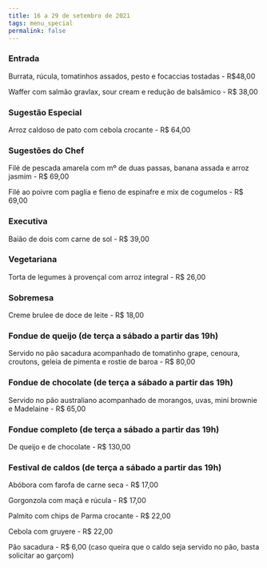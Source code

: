 ```yaml
---
title: 16 a 29 de setembro de 2021
tags: menu_special
permalink: false
---
```

### Entrada

Burrata, rúcula, tomatinhos assados, pesto e focaccias tostadas - R$48,00

Waffer com salmão gravlax, sour cream e redução de balsâmico - R$ 38,00

### Sugestão Especial

Arroz caldoso de pato com cebola crocante - R$ 64,00

### Sugestões do Chef

Filé de pescada amarela com mº de duas passas, banana assada e arroz jasmim - R$ 69,00

Filé ao poivre com paglia e fieno de espinafre e mix de cogumelos - R$ 69,00

### Executiva

Baião de dois com carne de sol - R$ 39,00

### Vegetariana

Torta de legumes à provençal com arroz integral - R$ 26,00

### Sobremesa

Creme brulee de doce de leite - R$ 18,00

### Fondue de queijo **(de terça a sábado a partir das 19h)**

Servido no pão sacadura acompanhado de tomatinho grape, cenoura, croutons, geleia de pimenta e rostie de baroa - R$ 80,00

### Fondue de chocolate **(de terça a sábado a partir das 19h)**

Servido no pão australiano acompanhado de morangos, uvas, mini brownie e Madelaine - R$ 65,00

### Fondue completo **(de terça a sábado a partir das 19h)**

De queijo e de chocolate - R$ 130,00

### Festival de caldos **(de terça a sábado a partir das 19h)**

Abóbora com farofa de carne seca - R$ 17,00

Gorgonzola com maçã e rúcula - R$ 17,00

Palmito com chips de Parma crocante - R$ 22,00

Cebola com gruyere - R$ 22,00

Pão sacadura - R$ 6,00 (caso queira que o caldo seja servido no pão, basta solicitar ao garçom)